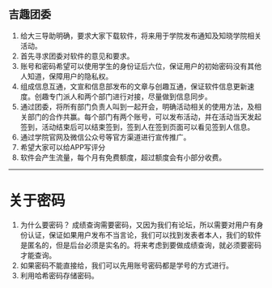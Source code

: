 吉趣团委
- 
1. 给大三导助明确，要求大家下载软件，将来用于学院发布通知及知晓学院相关活动。
2. 首先寻求团委对软件的意见和要求。
2. 账号和密码希望可以使用学生的身份证后六位，保证用户的初始密码没有其他人知道，保障用户的隐私权。
3. 组成信息互通，文宣和信息部发布的文章与创趣互通，保证软件信息更新速度。创趣专门派人和两个部门进行对接，尽量做到信息同步。
5. 通过团委，将所有部门负责人叫到一起开会，明确活动相关的使用方法，及相关部门的合作共赢。每个部门有两个账号，可以发布活动，并在活动当天发起签到，活动结束后可以结束签到，签到人在签到页面可以看见签到人信息。
6. 通过学院官网及微信公众号等官方渠道进行宣传推广。
7. 希望大家可以给APP写评分
8. 软件会产生流量，每个月有免费额度，超过额度会有小部分收费。


----------
# 关于密码 #
1. 为什么要密码？
成绩查询需要密码，又因为我们有论坛，所以需要对用户有身份认证，保证如果用户发布不当言论，我们可以找到发表者本人，我们的软件是匿名的，但是后台必须是实名的。将来考虑到要做成绩查询，就必须要密码才能查询。
1. 如果密码不能直接给，我们可以先用账号密码都是学号的方式进行。
2. 利用哈希密码存储密码。
